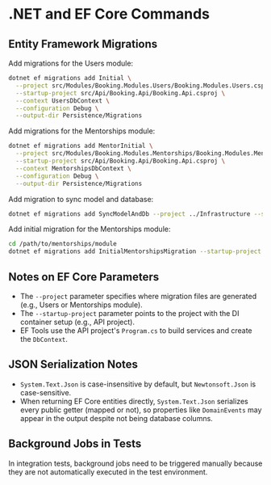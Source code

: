 # .NET and EF Core Commands

## Entity Framework Migrations

Add migrations for the Users module:

```bash
dotnet ef migrations add Initial \
  --project src/Modules/Booking.Modules.Users/Booking.Modules.Users.csproj \
  --startup-project src/Api/Booking.Api/Booking.Api.csproj \
  --context UsersDbContext \
  --configuration Debug \
  --output-dir Persistence/Migrations
```

Add migrations for the Mentorships module:

```bash
dotnet ef migrations add MentorInitial \
  --project src/Modules/Booking.Modules.Mentorships/Booking.Modules.Mentorships.csproj \
  --startup-project src/Api/Booking.Api/Booking.Api.csproj \
  --context MentorshipsDbContext \
  --configuration Debug \
  --output-dir Persistence/Migrations
```

Add migration to sync model and database:

```bash
dotnet ef migrations add SyncModelAndDb --project ../Infrastructure --startup-project .
```

Add initial migration for the Mentorships module:

```bash
cd /path/to/mentorships/module
dotnet ef migrations add InitialMentorshipsMigration --startup-project ../Api/Booking.Api
```

## Notes on EF Core Parameters

- The `--project` parameter specifies where migration files are generated (e.g., Users or Mentorships module).
- The `--startup-project` parameter points to the project with the DI container setup (e.g., API project).
- EF Tools use the API project's `Program.cs` to build services and create the `DbContext`.

## JSON Serialization Notes

- `System.Text.Json` is case-insensitive by default, but `Newtonsoft.Json` is case-sensitive.
- When returning EF Core entities directly, `System.Text.Json` serializes every public getter (mapped or not), so properties like `DomainEvents` may appear in the output despite not being database columns.

## Background Jobs in Tests

In integration tests, background jobs need to be triggered manually because they are not automatically executed in the test environment.